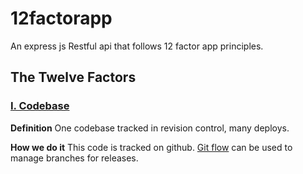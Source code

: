 # 12factorapp

An express js Restful api that follows 12 factor app principles.

## The Twelve Factors

### [I. Codebase](https://12factor.net/codebase)

**Definition**
One codebase tracked in revision control, many deploys.

**How we do it**
This code is tracked on github. [Git flow](https://www.atlassian.com/git/tutorials/comparing-workflows/gitflow-workflow) can be used to manage branches for releases.
